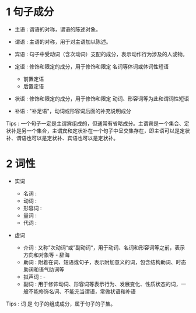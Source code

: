 
# 1 句子成分 
- 主语 : 谓语的对称，谓语的陈述对象。
- 谓语 : 主语的对称，用于对主语加以陈述。
- 宾语 : 句子中受动词（含次动词）支配的成分，表示动作行为涉及的人或物。

- 定语 : 修饰和限定的成分，用于修饰和限定 名词等体词或体词性短语
	- 前置定语
	- 后置定语
- 状语 : 修饰和限定的成分，用于修饰和限定 动词、形容词等为此和谓词性短语
- 补语 : "补足语"，动词或形容词后面的补充说明成分

Tips : 一个句子一定是主谓宾组成的，但通常有省略成分。主谓宾是一个集合、定状补是另一个集合，主谓宾和定状补在一个句子中呈交集存在，即主语可以是定状补、谓语也可以是定状补、宾语也可以是定状补。

# 2 词性 
- 实词
	- 名词	 :
	- 动词	 :
	- 形容词 :
	- 量词   :
	- 代词   :

- 虚词
	- 介词   : 又称”次动词“或”副动词“，用于动词、名词和形容词等之前，表示方向和对象等 - 辞海
	- 助词   : 附着在词、短语或句子，表示附加意义的词，包含结构助词、时态助词和语气助词等
	- 拟声词 : - 
	- 副词	 : 用于修饰动词、形容词等表示行为、发展变化、性质状态的词，一般不能修饰名词、不能充当谓语，常做状语和补语

Tips : 词 是 句子的组成成分，属于句子的子集。

